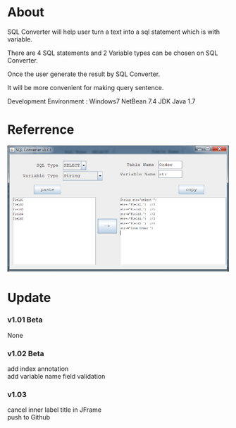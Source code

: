 # About

SQL Converter will help user turn a text into a sql statement which is with variable.

There are 4 SQL statements and 2 Variable types can be chosen on SQL Converter. 

Once the user generate the result by SQL Converter. 

It will be more convenient for making query sentence.

Development Environment :
Windows7
NetBean  7.4
JDK Java 1.7 

# Referrence
![demo](images/sql_converter_demo.png)

# Update 
### v1.01 Beta
None

### v1.02 Beta
add index annotation  
add variable name field validation

### v1.03
cancel inner label title in JFrame  
push to Github



